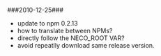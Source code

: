 ###2010-12-25###
* update to npm 0.2.13
* how to translate between NPMs?
* directly follow the NECO_ROOT VAR?
* avoid repeatlly download same release version.

